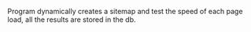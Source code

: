 Program dynamically creates a sitemap and test the speed of each page load, all the results are stored in the db.
